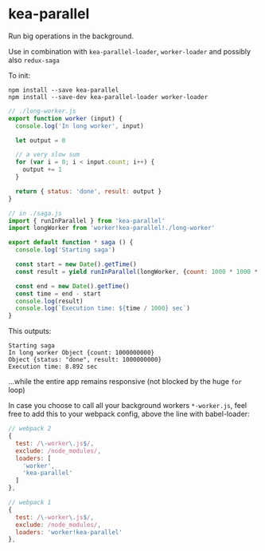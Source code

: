 # kea-parallel

Run big operations in the background.

Use in combination with `kea-parallel-loader`, `worker-loader` and possibly also `redux-saga`

To init:

```
npm install --save kea-parallel
npm install --save-dev kea-parallel-loader worker-loader
```

```js
// ./long-worker.js
export function worker (input) {
  console.log('In long worker', input)

  let output = 0

  // a very slow sum
  for (var i = 0; i < input.count; i++) {
    output += 1
  }

  return { status: 'done', result: output }
}
```

```js
// in ./saga.js
import { runInParallel } from 'kea-parallel'
import longWorker from 'worker!kea-parallel!./long-worker'

export default function * saga () {
  console.log('Starting saga')

  const start = new Date().getTime()
  const result = yield runInParallel(longWorker, {count: 1000 * 1000 * 1000})

  const end = new Date().getTime()
  const time = end - start
  console.log(result)
  console.log(`Execution time: ${time / 1000} sec`)
}
```

This outputs:

```
Starting saga
In long worker Object {count: 1000000000}
Object {status: "done", result: 1000000000}
Execution time: 8.892 sec
```

...while the entire app remains responsive (not blocked by the huge `for` loop)

In case you choose to call all your background workers `*-worker.js`, feel free to add this to your webpack config, above the line with babel-loader:

```js
// webpack 2
{
  test: /\-worker\.js$/,
  exclude: /node_modules/,
  loaders: [
    'worker',
    'kea-parallel'
  ]
},

// webpack 1
{
  test: /\-worker\.js$/,
  exclude: /node_modules/,
  loaders: 'worker!kea-parallel'
},
```
